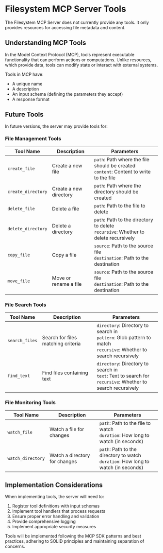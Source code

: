 # Filesystem MCP Server Tools

The Filesystem MCP Server does not currently provide any tools. It only provides resources for accessing file metadata and content.

## Understanding MCP Tools

In the Model Context Protocol (MCP), tools represent executable functionality that can perform actions or computations. Unlike resources, which provide data, tools can modify state or interact with external systems.

Tools in MCP have:
- A unique name
- A description
- An input schema (defining the parameters they accept)
- A response format

## Future Tools

In future versions, the server may provide tools for:

### File Management Tools

| Tool Name | Description | Parameters |
|-----------|-------------|------------|
| `create_file` | Create a new file | `path`: Path where the file should be created<br>`content`: Content to write to the file |
| `create_directory` | Create a new directory | `path`: Path where the directory should be created |
| `delete_file` | Delete a file | `path`: Path to the file to delete |
| `delete_directory` | Delete a directory | `path`: Path to the directory to delete<br>`recursive`: Whether to delete recursively |
| `copy_file` | Copy a file | `source`: Path to the source file<br>`destination`: Path to the destination |
| `move_file` | Move or rename a file | `source`: Path to the source file<br>`destination`: Path to the destination |

### File Search Tools

| Tool Name | Description | Parameters |
|-----------|-------------|------------|
| `search_files` | Search for files matching criteria | `directory`: Directory to search in<br>`pattern`: Glob pattern to match<br>`recursive`: Whether to search recursively |
| `find_text` | Find files containing text | `directory`: Directory to search in<br>`text`: Text to search for<br>`recursive`: Whether to search recursively |

### File Monitoring Tools

| Tool Name | Description | Parameters |
|-----------|-------------|------------|
| `watch_file` | Watch a file for changes | `path`: Path to the file to watch<br>`duration`: How long to watch (in seconds) |
| `watch_directory` | Watch a directory for changes | `path`: Path to the directory to watch<br>`duration`: How long to watch (in seconds) |

## Implementation Considerations

When implementing tools, the server will need to:

1. Register tool definitions with input schemas
2. Implement tool handlers that process requests
3. Ensure proper error handling and validation
4. Provide comprehensive logging
5. Implement appropriate security measures

Tools will be implemented following the MCP SDK patterns and best practices, adhering to SOLID principles and maintaining separation of concerns.
